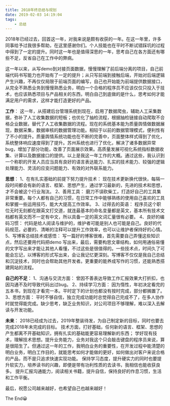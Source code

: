 ```yaml
---
title: 2018年终总结与规划
date: 2019-02-03 14:19:04
tags:
	- 总结
---
```

2018年已经过去，回首这一年，对我来说是颇有收获的一年。在这一年里，许多同事给予过我很多帮助，在这里感谢你们。个人技能也在平时不断试错踩坑的过程中得到了一定的提升。同时这一年也是值得深思的一年，思考自己在各方面还有哪些不足，反省自己在工作中的弊病。

这一年以来，从写demo到对接页面数据，慢慢理解了前后端分离的项目，自己前端代码书写能力也开始有了一定的提升；从只写前端到接触后端，开始对后端逻辑产生兴趣，不再仅仅局限于前端页面的编写，自己也开始能为前端提供数据接口，从完全不熟悉业务到慢慢熟悉业务，明白一个合格的程序员不应该仅仅只投入于技术，也应该熟悉项目与产品相关的东西，明白自己到底做的是什么，思考如何才能满足用户的需求，这样才能打造更好的产品。

**工作**：
这一年，从搭建后台管理系统到现在，启用了数据爬虫，辅助人工采集数据，弥补了人工收集数据的短板；也优化了抽检流程，根据抽检链接自动爬取不合格企业数据，替代了人工收集数据的流程。现在的系统基本能为质量舆情做数据展现，数据采集，数据审核的数据管理功能。相较于以前的数据管理模式，便利性有了不小的提升。质量舆情系统功能也在不断的完善中，页面整体样式得到了优化，系统整体响应速度得到了提升。苏州系统也进行了优化，解决了诸多数据异常bug，增加了部分功能，改善了页面展示效果。高质量发展可视化系统指标数据收集、计算以及数据接口的提供。以上是我这一年工作的大概。通过这些，我认识到一个称职的开发人员应当具有良好的语言表达能力、扎实的技术能力、较强的逻辑处理能力、灵活的应变问题能力、有效的对外联系能力。

**思想**：
1、在有扎实基础的前提下努力提升技术：
现在技术更新换代很快，每隔一段时间都会有新的语言、框架、思想产生，通过学习最新的，先进的技术和思想，才不会被这个行业淘汰。
2、善用工具：
磨刀不误砍柴工，打造好自己的工具集非常重要。每个人都有自己的习惯，在日常工作中能够熟练的使用自己喜欢的工具和掌握一些运用技巧，能大大提高工作效率。
3、过得去的英语：
程序员这个职位无时无刻都在跟英文打交道，就连最基本的命名变量都是英文，基本所有技术文档都有英文而不一定有中文，所以具备一定的英文词汇量很有必要。
4、良好的编码习惯：
代码是给人阅读与维护的，维护者可能是别人也可能是自己。良好的代码规范，必要的、清晰的注释可以提升工作效率，也可以让维护者保持好的心情。
5、写博客总结技术或感悟：
写一篇好的博客很难，首先需要自己弄懂这些知识点，然后还要用代码把demo 写出来，最后，需要构思文章结构，如何用通俗易懂的文字写出来才能让其他人看懂，不过这些是很值得的。一些技术点，时间久了可能会忘记，以博客的形式写出来，会让我记忆更深刻。写博客不仅仅是我自己总结和沉淀技术，同时也会帮助其他开发者。更重要的能养成写作的习惯，还能熟悉搭建网站的流程。

**自己的不足**：
1、沟通与交流方面：
曾因不善表达导致工作汇报效果大打折扣，也因沟通不及时导致代码出过bug。
2、持续学习方面：
因为惰性，年初决定看完的五本书，到现在才看完一本。平时定下的计划也都没有按时完成，部分都搁置了。
3、思想方面：
平时不够自信，独立完成功能时总觉得自己完成不了，在多人协作时就觉得能完成。缺少思考，缺乏业务知识，对公司项目不够理解，难以深入去解读与开发功能。

**未来**：
2018已经成为过去，2019年整装待发，为自己制定新的目标，同时也要去完成2018年未完成的目标。
技术方面，打好基础，任何新的语言、框架、思想的产生都离不开基础知识，拥有扎实的基础能更容易理解新的东西；
学好现有技术，理解技术思想。提升业务能力，业务对我这个只会敲击键盘的程序员来说，算是很陌生了。但通过这一年的工作，我明白业务的重要性，在开发过程中能清楚的明白业务，明白工作目的，就能思考如何才能做的更好，如何做出对客户来说合格的产品，而不是只追求快速实现功能。
保持学习态度，提升硬实力的同时也要提升软实力，培养读书的兴趣，即便是带有功利性质的去读书，我相信也能收获良多。
提升汇报沟通能力，阅读相关书籍，提升自信，保持良好的作息习惯，生活和工作平衡。

最后，祝愿公司越来越好，也希望自己也越来越好！

The End😀
